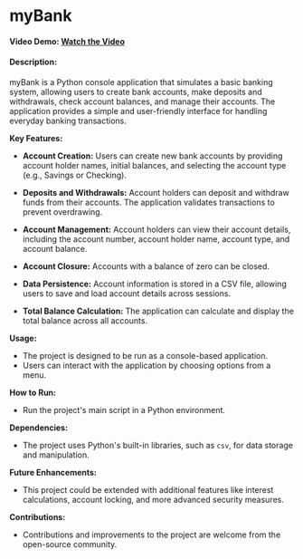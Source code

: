 # myBank
#### Video Demo: [Watch the Video](https://youtu.be/lCvZnRl0sSY)
#### Description:
myBank is a Python console application that simulates a basic banking system, allowing users to create bank accounts, make deposits and withdrawals, check account balances, and manage their accounts. The application provides a simple and user-friendly interface for handling everyday banking transactions.

**Key Features:**
- **Account Creation:** Users can create new bank accounts by providing account holder names, initial balances, and selecting the account type (e.g., Savings or Checking).

- **Deposits and Withdrawals:** Account holders can deposit and withdraw funds from their accounts. The application validates transactions to prevent overdrawing.

- **Account Management:** Account holders can view their account details, including the account number, account holder name, account type, and account balance.

- **Account Closure:** Accounts with a balance of zero can be closed.

- **Data Persistence:** Account information is stored in a CSV file, allowing users to save and load account details across sessions.

- **Total Balance Calculation:** The application can calculate and display the total balance across all accounts.

**Usage:**
- The project is designed to be run as a console-based application.
- Users can interact with the application by choosing options from a menu.

**How to Run:**
- Run the project's main script in a Python environment.

**Dependencies:**
- The project uses Python's built-in libraries, such as `csv`, for data storage and manipulation.

**Future Enhancements:**
- This project could be extended with additional features like interest calculations, account locking, and more advanced security measures.

**Contributions:**
- Contributions and improvements to the project are welcome from the open-source community.
